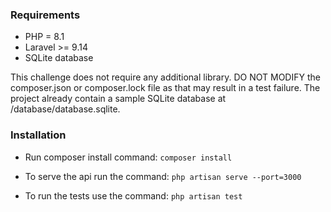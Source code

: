 ### Requirements
- PHP = 8.1
- Laravel >= 9.14
- SQLite database

 This challenge does not require any additional library. DO NOT MODIFY the composer.json or composer.lock file as that may result in a test failure.
 The project already contain a sample SQLite database at /database/database.sqlite.

### Installation

- Run composer install command: `composer install`

- To serve the api run the command: `php artisan serve --port=3000`

- To run the tests use the command: `php artisan test`
